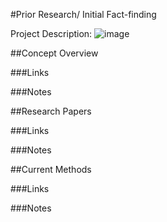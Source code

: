 #Prior Research/ Initial Fact-finding

Project Description:
![image](https://github.com/agoel11/KEYS2023/assets/81878922/77e2dfbd-7cde-4ee9-9cde-72bf51fa559a)

##Concept Overview

###Links

###Notes

##Research Papers

###Links

###Notes

##Current Methods

###Links

###Notes

